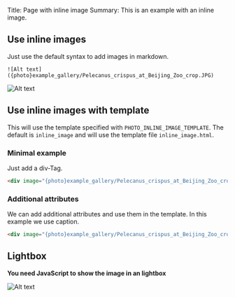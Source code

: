 Title: Page with inline image
Summary: This is an example with an inline image.

## Use inline images

Just use the default syntax to add images in markdown.

```
![Alt text]({photo}example_gallery/Pelecanus_crispus_at_Beijing_Zoo_crop.JPG)
```

![Alt text]({photo}example_gallery/Pelecanus_crispus_at_Beijing_Zoo_crop.JPG)

## Use inline images with template

This will use the template specified with ```PHOTO_INLINE_IMAGE_TEMPLATE```.
The default is ```inline_image``` and will use the template file ```inline_image.html```.

### Minimal example

Just add a div-Tag.

```html
<div image="{photo}example_gallery/Pelecanus_crispus_at_Beijing_Zoo_crop.JPG"></div>
```

<div image="{photo}example_gallery/Pelecanus_crispus_at_Beijing_Zoo_crop.JPG"></div>

### Additional attributes

We can add additional attributes and use them in the template. In this example we use caption.

```html
<div image="{photo}example_gallery/Pelecanus_crispus_at_Beijing_Zoo_crop.JPG" caption="This is a custom caption"></div>
```

<div image="{photo}example_gallery/Pelecanus_crispus_at_Beijing_Zoo_crop.JPG" caption="This is a custom caption"></div>


Lightbox
--------

**You need JavaScript to show the image in an lightbox**

![Alt text]({lightbox}example_gallery/Pelecanus_crispus_at_Beijing_Zoo_crop.JPG)
